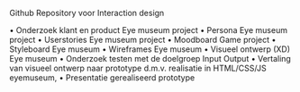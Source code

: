 Github Repository voor Interaction design

•	Onderzoek klant en product
	Eye museum project
•	Persona
	Eye museum project
•	Userstories
	Eye museum project
•	Moodboard
	Game project
•	Styleboard
	Eye museum
•	Wireframes
	Eye museum
•	Visueel ontwerp (XD)
	Eye museum
•	Onderzoek testen met de doelgroep
	Input Output
•	Vertaling van visueel ontwerp naar prototype d.m.v. realisatie in HTML/CSS/JS
	eyemuseum,
•	Presentatie gerealiseerd prototype

